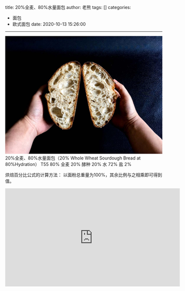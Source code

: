 title: 20%全麦、80%水量面包
author: 老熊
tags: []
categories:
  - 面包
  - 欧式面包
date: 2020-10-13 15:26:00
---
![](/images/pasted-44.jpg)
20%全麦、80%水量面包（20% Whole Wheat Sourdough Bread at 80%Hydration）
T55 80% 
全麦 20% 
酵种 20% 
水 72% 
盐 2%

烘焙百分比公式的计算方法：
以面粉总重量为100%，其余比例与之相乘即可得到值。

<iframe width="560" height="315" src="https://www.youtube.com/embed/nYCOi0s3xUA" frameborder="0" allow="accelerometer; autoplay; clipboard-write; encrypted-media; gyroscope; picture-in-picture" allowfullscreen></iframe>